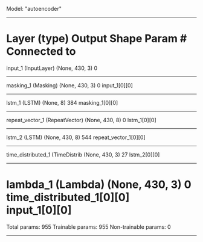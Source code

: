 Model: "autoencoder"
__________________________________________________________________________________________________
Layer (type)                    Output Shape         Param #     Connected to                     
==================================================================================================
input_1 (InputLayer)            (None, 430, 3)       0                                            
__________________________________________________________________________________________________
masking_1 (Masking)             (None, 430, 3)       0           input_1[0][0]                    
__________________________________________________________________________________________________
lstm_1 (LSTM)                   (None, 8)            384         masking_1[0][0]                  
__________________________________________________________________________________________________
repeat_vector_1 (RepeatVector)  (None, 430, 8)       0           lstm_1[0][0]                     
__________________________________________________________________________________________________
lstm_2 (LSTM)                   (None, 430, 8)       544         repeat_vector_1[0][0]            
__________________________________________________________________________________________________
time_distributed_1 (TimeDistrib (None, 430, 3)       27          lstm_2[0][0]                     
__________________________________________________________________________________________________
lambda_1 (Lambda)               (None, 430, 3)       0           time_distributed_1[0][0]         
                                                                 input_1[0][0]                    
==================================================================================================
Total params: 955
Trainable params: 955
Non-trainable params: 0
__________________________________________________________________________________________________
